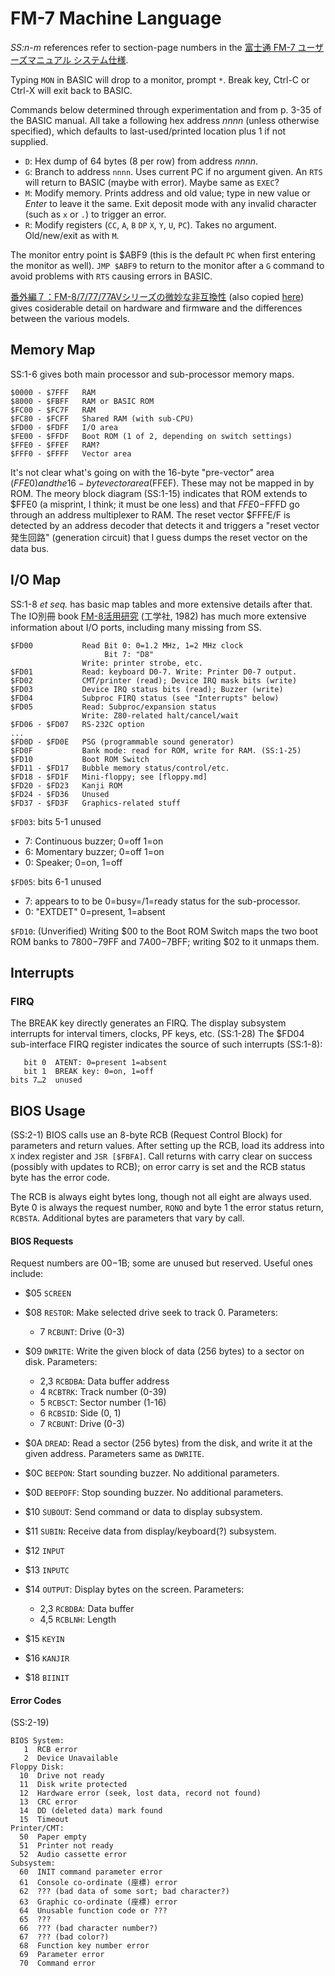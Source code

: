 FM-7 Machine Language
=====================

_SS:n-m_ references refer to section-page numbers in the [富士通 FM-7
ユーザーズマニュアル システム仕様][fm7sysspec].

Typing `MON` in BASIC will drop to a monitor, prompt `*`. Break key,
Ctrl-C or Ctrl-X will exit back to BASIC.

Commands below determined through experimentation and from p. 3-35 of
the BASIC manual. All take a following hex address _nnnn_ (unless
otherwise specified), which defaults to last-used/printed location
plus 1 if not supplied.

- `D`: Hex dump of 64 bytes (8 per row) from address _nnnn_.
- `G`: Branch to address `nnnn`. Uses current PC if no argument given.
  An `RTS` will return to BASIC (maybe with error). Maybe same as `EXEC`?
- `M`: Modify memory. Prints address and old value; type in new value
  or _Enter_ to leave it the same. Exit deposit mode with any invalid
  character (such as `x` or `.`) to trigger an error.
- `R`: Modify registers (`CC`, `A`, `B` `DP` `X`, `Y`, `U`, `PC`).
  Takes no argument. Old/new/exit as with `M`.

The monitor entry point is $ABF9 (this is the default `PC` when first
entering the monitor as well). `JMP $ABF9` to return to the monitor
after a `G` command to avoid problems with `RTS` causing errors in
BASIC.

[番外編７：FM-8/7/77/77AVシリーズの微妙な非互換性][haserin] (also
copied [here][rpcg1]) gives cosiderable detail on hardware and firmware
and the differences between the various models.


Memory Map
----------

SS:1-6 gives both main processor and sub-processor memory maps.

    $0000 - $7FFF   RAM
    $8000 - $FBFF   RAM or BASIC ROM
    $FC00 - $FC7F   RAM
    $FC80 - $FCFF   Shared RAM (with sub-CPU)
    $FD00 - $FDFF   I/O area
    $FE00 - $FFDF   Boot ROM (1 of 2, depending on switch settings)
    $FFE0 - $FFEF   RAM?
    $FFF0 - $FFFF   Vector area

It's not clear what's going on with the 16-byte "pre-vector" area
($FFE0) and the 16-byte vector area ($FFEF). These may not be mapped
in by ROM. The meory block diagram (SS:1-15) indicates that ROM
extends to $FFE0 (a misprint, I think; it must be one less) and that
$FFE0-$FFFD go through an address multiplexer to RAM. The reset vector
$FFFE/F is detected by an address decoder that detects it and triggers
a "reset vector 発生回路" (generation circuit) that I guess dumps the
reset vector on the data bus.


I/O Map
-------

SS:1-8 _et seq._ has basic map tables and more extensive details after
that. The IO別冊 book [FM-8活用研究][io活用研究] (工学社, 1982) has much
more extensive information about I/O ports, including many missing from SS.

    $FD00           Read Bit 0: 0=1.2 MHz, 1=2 MHz clock
                         Bit 7: "D8"
                    Write: printer strobe, etc.
    $FD01           Read: keyboard D0-7. Write: Printer D0-7 output.
    $FD02           CMT/printer (read); Device IRQ mask bits (write)
    $FD03           Device IRQ status bits (read); Buzzer (write)
    $FD04           Subproc FIRQ status (see "Interrupts" below)
    $FD05           Read: Subproc/expansion status
                    Write: Z80-related halt/cancel/wait
    $FD06 - $FD07   RS-232C option
    ...
    $FD0D - $FD0E   PSG (programmable sound generator)
    $FD0F           Bank mode: read for ROM, write for RAM. (SS:1-25)
    $FD10           Boot ROM Switch
    $FD11 - $FD17   Bubble memory status/control/etc.
    $FD18 - $FD1F   Mini-floppy; see [floppy.md]
    $FD20 - $FD23   Kanji ROM
    $FD24 - $FD36   Unused
    $FD37 - $FD3F   Graphics-related stuff

`$FD03`: bits 5-1 unused
  - 7: Continuous buzzer; 0=off 1=on
  - 6: Momentary buzzer; 0=off 1=on
  - 0: Speaker; 0=on, 1=off

`$FD05`: bits 6-1 unused
  - 7: appears to to be 0=busy=/1=ready status for the sub-processor.
  - 0: "EXTDET" 0=present, 1=absent

`$FD10`: (Unverified) Writing $00 to the Boot ROM Switch maps the two
boot ROM banks to $7800-$79FF and $7A00-$7BFF; writing $02 to it
unmaps them.


Interrupts
----------

### FIRQ

The BREAK key directly generates an FIRQ. The display subsystem
interrupts for interval timers, clocks, PF keys, etc. (SS:1-28) The
$FD04 sub-interface FIRQ register indicates the source of such
interrupts (SS:1-8):

       bit 0  ATENT: 0=present 1=absent
       bit 1  BREAK key: 0=on, 1=off
    bits 7…2  unused


BIOS Usage
----------

(SS:2-1) BIOS calls use an 8-byte RCB (Request Control Block) for
parameters and return values. After setting up the RCB, load its
address into `X` index register and `JSR [$FBFA]`. Call returns with
carry clear on success (possibly with updates to RCB); on error carry
is set and the RCB status byte has the error code.

The RCB is always eight bytes long, though not all eight are always
used. Byte 0 is always the request number, `RQNO` and byte 1 the error
status return, `RCBSTA`. Additional bytes are parameters that vary by
call.

#### BIOS Requests

Request numbers are $00-$1B; some are unused but reserved. Useful ones
include:

- $05 `SCREEN`

- $08 `RESTOR`: Make selected drive seek to track 0. Parameters:
  - 7 `RCBUNT`: Drive (0-3)

- $09 `DWRITE`: Write the given block of data (256 bytes) to a sector
  on disk. Parameters:
  - 2,3 `RCBDBA`: Data buffer address
  - 4 `RCBTRK`: Track number (0-39)
  - 5 `RCBSCT`: Sector number (1-16)
  - 6 `RCBSID`: Side (0, 1)
  - 7 `RCBUNT`: Drive (0-3)

- $0A `DREAD`: Read a sector (256 bytes) from the disk, and write it
  at the given address. Parameters same as `DWRITE`.

- $0C `BEEPON`: Start sounding buzzer. No additional parameters.
- $0D `BEEPOFF`: Stop sounding buzzer. No additional parameters.

- $10 `SUBOUT`: Send command or data to display subsystem.
- $11 `SUBIN`: Receive data from display/keyboard(?) subsystem.

- $12 `INPUT`
- $13 `INPUTC`
- $14 `OUTPUT`: Display bytes on the screen. Parameters:
  - 2,3 `RCBDBA`: Data buffer
  - 4,5 `RCBLNH`: Length

- $15 `KEYIN`
- $16 `KANJIR`
- $18 `BIINIT`

#### Error Codes

(SS:2-19)

    BIOS System:
       1  RCB error
       2  Device Unavailable
    Floppy Disk:
      10  Drive not ready
      11  Disk write protected
      12  Hardware error (seek, lost data, record not found)
      13  CRC error
      14  DD (deleted data) mark found
      15  Timeout
    Printer/CMT:
      50  Paper empty
      51  Printer not ready
      52  Audio cassette error
    Subsystem:
      60  INIT command parameter error
      61  Console co-ordinate (座標) error
      62  ??? (bad data of some sort; bad character?)
      63  Graphic co-ordinate (座標) error
      64  Unusable function code or ???
      65  ???
      66  ??? (bad character number?)
      67  ??? (bad color?)
      68  Function key number error
      69  Parameter error
      70  Command error



<!-------------------------------------------------------------------->
[fm7sysspec]: https://archive.org/details/FM7SystemSpecifications
[haserin]: http://haserin09.la.coocan.jp/difference.html
[io活用研究]: https://archive.org/details/fm-8_20220609/page/319/mode/1up?view=theater
[rpcg1]: http://rpcg1.home.mindspring.com/difference.html

